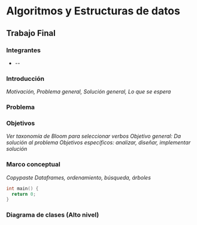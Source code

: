 Algoritmos y Estructuras de datos
=================================
Trabajo Final
-------------
### Integrantes
* --
### Introducción
_Motivación, Problema general, Solución general, Lo que se espera_
### Problema

### Objetivos
_Ver taxonomía de Bloom para seleccionar verbos_
_Objetivo general: Da solución al problema_
_Objetivos específicos: analizar, diseñar, implementar solución_
### Marco conceptual
_Copypaste Dataframes, ordenamiento, búsqueda, árboles_
``` c++
int main() {
  return 0;
}
```

### Diagrama de clases (Alto nivel)

